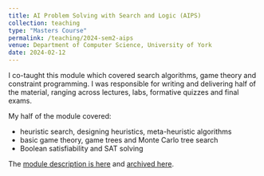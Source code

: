 ```yaml
---
title: AI Problem Solving with Search and Logic (AIPS)
collection: teaching
type: "Masters Course"
permalink: /teaching/2024-sem2-aips
venue: Department of Computer Science, University of York
date: 2024-02-12
---
```


I co-taught this module which covered search algorithms, game theory and
constraint programming.  I was responsible for writing and delivering half of
the material, ranging across lectures, labs, formative quizzes and final exams.

My half of the module covered:
- heuristic search, designing heuristics, meta-heuristic algorithms
- basic game theory, game trees and Monte Carlo tree search
- Boolean satisfiability and SAT solving

The [module description is
here](https://www.york.ac.uk/students/studying/manage/programmes/module-catalogue/module/COM00191M/2023-24)
and [archived here](https://archive.ph/Ljk9P).

